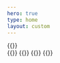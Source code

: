 ```yaml
---
hero: true
type: home
layout: custom
---
```


<div class="flex">
{{<home-card
title="Song<span>tsen</span>"
description="A non-profit organization dedicated to the preservation and support of Tibetan culture and wisdom"
url="/en/songtsen"
image="songtsen/featured.jpg"
>}}
</div>

<div class="grid md:grid-cols-2 xl:grid-cols-4">
  {{<home-card
  title="KRF Development"
  description="Support for cultural preservation and economic development"
  url="/en/krf"
  image="krf.jpg"
  >}}
  {{<home-card
  title="Padmakara"
  description="Literature of a living tradition"
  url="/en/padmakara"
  image="padmakara.jpg"
  >}}
  {{<home-card
  title="Siddhartha"
  description="Providing for Himalayan children in need"
  url="/en/siddhartha"
  image="siddhartha.jpg"
  >}}
  {{<home-card
  title="Chanteloube"
  description="The practice & study of Tibetan Buddhism"
  url="/en/chanteloube"
  image="chanteloube.jpg"
  >}}
</div>

<style>
  table tr:first-child td {
    vertical-align: middle;
  }
  table tr td {
    text-align: center;
  }
</style>